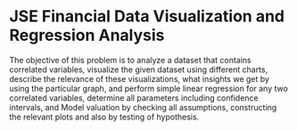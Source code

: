 # JSE Financial Data Visualization and Regression Analysis
The objective of this problem is to analyze a dataset that contains correlated variables, visualize the given dataset using different charts, describe the relevance of these visualizations, what insights we get by using the particular graph, and perform simple linear regression for any two correlated variables, determine all parameters including confidence intervals, and Model valuation by checking all assumptions, constructing the relevant plots and also by testing of hypothesis.
